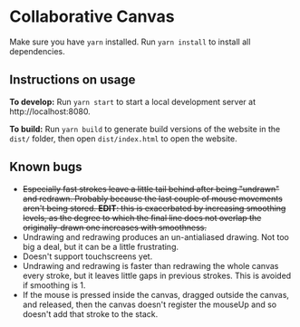 # Collaborative Canvas

Make sure you have `yarn` installed.
Run `yarn install` to install all dependencies.

## Instructions on usage
**To develop:** Run `yarn start` to start a local development server at http://localhost:8080.

**To build:** Run `yarn build` to generate build versions of the website in the `dist/` folder, then open `dist/index.html` to open the website.

## Known bugs

* ~~Especially fast strokes leave a little tail behind after being "undrawn" and redrawn. Probably because the last couple of mouse movements aren't being stored. **EDIT**: this is exacerbated by increasing smoothing levels, as the degree to which the final line does not overlap the originally-drawn one increases with smoothness.~~
* Undrawing and redrawing produces an un-antialiased drawing. Not too big a deal, but it can be a little frustrating.
* Doesn't support touchscreens yet.
* Undrawing and redrawing is faster than redrawing the whole canvas every stroke, but it leaves little gaps in previous strokes. This is avoided if smoothing is 1.
* If the mouse is pressed inside the canvas, dragged outside the canvas, and released, then the canvas doesn't register the mouseUp and so doesn't add that stroke to the stack.
